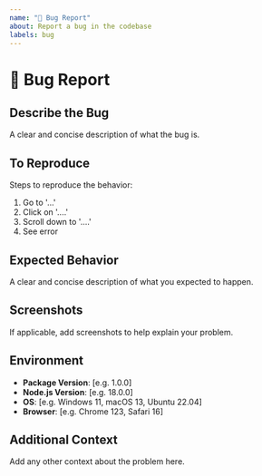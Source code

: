 ```yaml
---
name: "🐛 Bug Report"
about: Report a bug in the codebase
labels: bug
---
```


# 🐛 Bug Report

## Describe the Bug

A clear and concise description of what the bug is.

## To Reproduce

Steps to reproduce the behavior:

1. Go to '...'
2. Click on '....'
3. Scroll down to '....'
4. See error

## Expected Behavior

A clear and concise description of what you expected to happen.

## Screenshots

If applicable, add screenshots to help explain your problem.

## Environment

- **Package Version**: [e.g. 1.0.0]
- **Node.js Version**: [e.g. 18.0.0]
- **OS**: [e.g. Windows 11, macOS 13, Ubuntu 22.04]
- **Browser**: [e.g. Chrome 123, Safari 16]

## Additional Context

Add any other context about the problem here.

